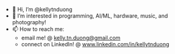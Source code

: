 - 👋 Hi, I’m @kellytnduong
- 👀 I’m interested in programming, AI/ML, hardware, music, and photography!
- 📫 How to reach me: 
     - email me! @ kelly.tn.duong@gmail.com
     - connect on LinkedIn! @ www.linkedin.com/in/kellytnduong
